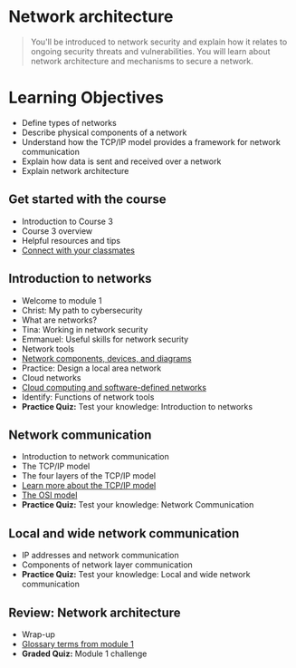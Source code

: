 # Network architecture
> You'll be introduced to network security and explain how it relates to ongoing security threats and vulnerabilities. You will learn about network architecture and mechanisms to secure a network.
# Learning Objectives
- Define types of networks
- Describe physical components of a network
- Understand how the TCP/IP model provides a framework for network communication
- Explain how data is sent and received over a network
- Explain network architecture
## Get started with the course
- Introduction to Course 3
- Course 3 overview
- Helpful resources and tips
- [Connect with your classmates](https://github.com/KailaniBailey/Google-Cybersecurity-Professional-Certificate/tree/main/Course%203:%20Connect%20and%20Protect:%20Networks%20and%20Network%20Security/Week%201:%20Network%20architecture/Connect%20with%20your%20classmates)
## Introduction to networks
- Welcome to module 1
- Christ: My path to cybersecurity
- What are networks?
- Tina: Working in network security
- Emmanuel: Useful skills for network security
- Network tools
- [Network components, devices, and diagrams](https://github.com/KailaniBailey/Google-Cybersecurity-Professional-Certificate/tree/main/Course%203:%20Connect%20and%20Protect:%20Networks%20and%20Network%20Security/Week%201:%20Network%20architecture/Network%20components,%20devices,%20and%20diagrams)
- Practice: Design a local area network
- Cloud networks
- [Cloud computing and software-defined networks](https://github.com/KailaniBailey/Google-Cybersecurity-Professional-Certificate/tree/main/Course%203:%20Connect%20and%20Protect:%20Networks%20and%20Network%20Security/Week%201:%20Network%20architecture/Cloud%20computing%20and%20software-defined%20networks)
- Identify: Functions of network tools
- **Practice Quiz:** Test your knowledge: Introduction to networks
## Network communication
- Introduction to network communication
- The TCP/IP model
- The four layers of the TCP/IP model
- [Learn more about the TCP/IP model](https://github.com/KailaniBailey/Google-Cybersecurity-Professional-Certificate/tree/main/Course%203:%20Connect%20and%20Protect:%20Networks%20and%20Network%20Security/Week%201:%20Network%20architecture/Learn%20more%20about%20the%20TCP-IP%20model)
- [The OSI model](https://github.com/KailaniBailey/Google-Cybersecurity-Professional-Certificate/tree/main/Course%203:%20Connect%20and%20Protect:%20Networks%20and%20Network%20Security/Week%201:%20Network%20architecture/The%20OSI%20model)
- **Practice Quiz:** Test your knowledge: Network Communication
## Local and wide network communication
- IP addresses and network communication
- Components of network layer communication
- **Practice Quiz:** Test your knowledge: Local and wide network communication
## Review: Network architecture
- Wrap-up
- [Glossary terms from module 1](https://github.com/KailaniBailey/Google-Cybersecurity-Professional-Certificate/tree/main/Course%203:%20Connect%20and%20Protect:%20Networks%20and%20Network%20Security/Week%201:%20Network%20architecture/Glossary%20terms%20from%20module%201)
- **Graded Quiz:** Module 1 challenge
